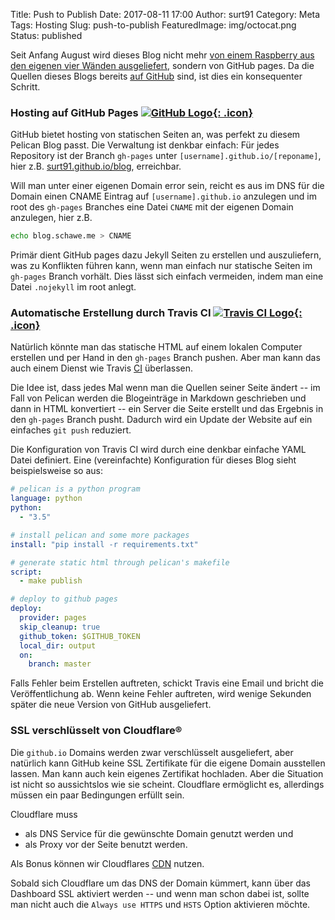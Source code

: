 Title: Push to Publish
Date: 2017-08-11 17:00
Author: surt91
Category: Meta
Tags: Hosting
Slug: push-to-publish
FeaturedImage: img/octocat.png
Status: published


Seit Anfang August wird dieses Blog nicht mehr
[von einem Raspberry aus den eigenen vier Wänden ausgeliefert]({filename}/blogumzug.md),
sondern von GitHub pages. Da die Quellen dieses Blogs bereits [auf GitHub](https://github.com/surt91/blog)
sind, ist dies ein konsequenter Schritt.


### Hosting auf GitHub Pages [![GitHub Logo]({filename}/img/octocat.png){: .icon}](https://github.com/)

GitHub bietet hosting von statischen Seiten an, was perfekt zu diesem Pelican
Blog passt. Die Verwaltung ist denkbar einfach: Für jedes Repository ist der
Branch `gh-pages` unter `[username].github.io/[reponame]`, hier z.B.
[surt91.github.io/blog](https://surt91.github.io/blog), erreichbar.

Will man unter einer eigenen Domain error sein, reicht es aus im DNS für die
Domain einen CNAME Eintrag auf `[username].github.io` anzulegen und im root des
`gh-pages` Branches eine Datei `CNAME` mit der eigenen Domain anzulegen, hier z.B.

``` bash
echo blog.schawe.me > CNAME
```

Primär dient GitHub pages dazu Jekyll Seiten zu erstellen und auszuliefern, was
zu Konflikten führen kann, wenn man einfach nur statische Seiten im `gh-pages`
Branch vorhält. Dies lässt sich einfach vermeiden, indem man eine Datei
`.nojekyll` im root anlegt.


### Automatische Erstellung durch Travis CI [![Travis CI Logo]({filename}/img/travis.png){: .icon}](https://travis-ci.org/)

Natürlich könnte man das statische HTML auf einem lokalen Computer erstellen
und per Hand in den `gh-pages` Branch pushen. Aber man kann das auch einem
Dienst wie Travis [CI](https://de.wikipedia.org/wiki/Kontinuierliche_Integration)
überlassen.

Die Idee ist, dass jedes Mal wenn man die Quellen seiner Seite ändert -- im
Fall von Pelican werden die Blogeinträge in Markdown geschrieben und dann in
HTML konvertiert -- ein Server die Seite erstellt und das Ergebnis in den
`gh-pages` Branch pusht. Dadurch wird ein Update der Website auf ein einfaches
`git push` reduziert.

Die Konfiguration von Travis CI wird durch eine denkbar einfache YAML Datei
definiert.
Eine (vereinfachte) Konfiguration für dieses Blog sieht beispielsweise so aus:

``` yaml
# pelican is a python program
language: python
python:
  - "3.5"

# install pelican and some more packages
install: "pip install -r requirements.txt"

# generate static html through pelican's makefile
script:
  - make publish

# deploy to github pages
deploy:
  provider: pages
  skip_cleanup: true
  github_token: $GITHUB_TOKEN
  local_dir: output
  on:
    branch: master
```

Falls Fehler beim Erstellen auftreten, schickt Travis eine Email und bricht die
Veröffentlichung ab. Wenn keine Fehler auftreten, wird wenige Sekunden später
die neue Version von GitHub ausgeliefert.


### SSL verschlüsselt von Cloudflare®

Die `github.io` Domains werden zwar verschlüsselt ausgeliefert, aber natürlich
kann GitHub keine SSL Zertifikate für die eigene Domain ausstellen lassen.
Man kann auch kein eigenes Zertifikat hochladen. Aber die Situation ist nicht
so aussichtslos wie sie scheint. Cloudflare ermöglicht es, allerdings müssen
ein paar Bedingungen erfüllt sein.

Cloudflare muss

* als DNS Service für die gewünschte Domain genutzt werden und
* als Proxy vor der Seite benutzt werden.

Als Bonus können wir Cloudflares [CDN](https://de.wikipedia.org/wiki/Content_Delivery_Network)
nutzen.

Sobald sich Cloudflare um das DNS der Domain kümmert, kann über das Dashboard
SSL aktiviert werden -- und wenn man schon dabei ist, sollte man nicht auch die
`Always use HTTPS` und `HSTS` Option aktivieren möchte.
